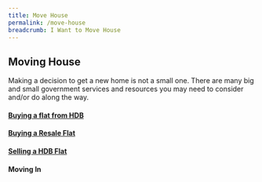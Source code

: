 ```yaml
---
title: Move House
permalink: /move-house
breadcrumb: I Want to Move House
---
```


## Moving House

Making a decision to get a new home is not a small one. There are many big and small government services and resources you may need to consider and/or do along the way. 

#### [Buying a flat from HDB](_servicebundles/00-buy-from-hdb-overview)
#### [Buying a Resale Flat](/resale/)
#### [Selling a HDB Flat](/selling/)
#### Moving In
